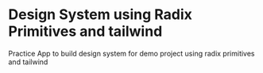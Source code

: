 # Design System using Radix Primitives and tailwind

Practice App to build design system for demo project using radix primitives and tailwind


